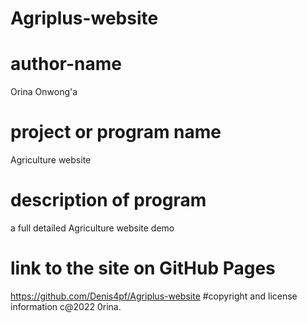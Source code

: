 # Agriplus-website
# author-name
Orina Onwong'a
# project or program name
Agriculture website
# description of program
a full detailed Agriculture website demo
# link to the site on GitHub Pages
https://github.com/Denis4pf/Agriplus-website
#copyright and license information
c@2022 0rina.
